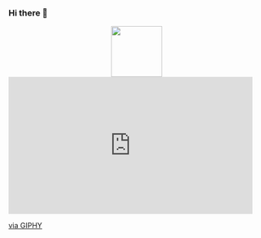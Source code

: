 ### Hi there 👋
<div id="header" align="center">
  <img src="https://giphy.com/embed/QNFhOolVeCzPQ2Mx85" width="100"/>
</div>
<iframe src="https://giphy.com/embed/QNFhOolVeCzPQ2Mx85" width="480" height="270" frameBorder="0" class="giphy-embed" allowFullScreen></iframe><p><a href="https://giphy.com/gifs/checkmatedigital-code-coding-monkey-QNFhOolVeCzPQ2Mx85">via GIPHY</a></p>
<!--
**Perfomancetopdev/Perfomancetopdev** is a ✨ _special_ ✨ repository because its `README.md` (this file) appears on your GitHub profile.

Here are some ideas to get you started:

- 🔭 I’m currently working on ...
- 🌱 I’m currently learning ...
- 👯 I’m looking to collaborate on ...
- 🤔 I’m looking for help with ...
- 💬 Ask me about ...
- 📫 How to reach me: ...
- 😄 Pronouns: ...
- ⚡ Fun fact: ...
-->
